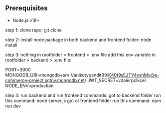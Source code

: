 ## Prerequisites
- Node.js  v18+


step 1:
clone repo: git clone

step 2:
install node package in both backend and frontend folder: node install

step 3:
nothing in rootfolder > frontend > .env file
add this env variable in rootfolder > backend > .env file:

PORT=3000
MONGODB_URI=mongodb+srv://aniketypandit99:K40t9sEJTY4vshMv@e-commerce-project.sqtnv.mongodb.net/
JWT_SECRET=vdalerpclkcel
NODE_ENV=production

step 4:
run backend and run frontend
commands:
got to backend folder run this command: node server.js
got ot frontend folder run this command: npm run dev